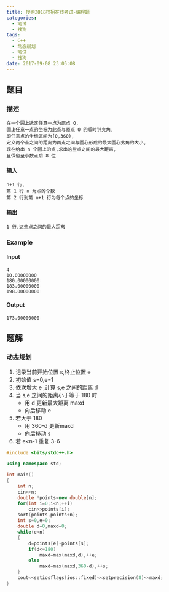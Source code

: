 ```yaml
---
title: 搜狗2018校招在线考试-编程题
categories:
  - 笔试
  - 搜狗
tags:
  - C++
  - 动态规划
  - 笔试
  - 搜狗
date: 2017-09-08 23:05:08
---
```

## 题目
### 描述
	在一个圆上选定任意一点为原点 O,
	圆上任意一点的坐标为此点与原点 O 的顺时针夹角,
	即任意点的坐标区间为[0,360),
	定义两个点之间的距离为两点之间与圆心形成的最大圆心劣角的大小,
	现在给出 n 个圆上的点,求出这些点之间的最大距离,
	且保留至小数点后 8 位

#### 输入
	n+1 行,
	第 1 行 n 为点的个数
	第 2 行到第 n+1 行为每个点的坐标

#### 输出
	1 行,这些点之间的最大距离

### Example
#### Input
	4
	10.00000000
	180.00000000
	183.00000000
	198.00000000

#### Output
	173.00000000

## 题解
### 动态规划
1. 记录当前开始位置 s,终止位置 e
2. 初始值 s=0,e=1
3. 依次增大 e ,计算 s,e 之间的距离 d
4. 当 s,e 之间的距离小于等于 180 时
	* 用 d 更新最大距离 maxd
	* 向后移动 e
5. 若大于 180
	* 用 360-d 更新maxd
	* 向后移动 s
6. 若 e<n-1 重复 3-6 

```cpp
#include <bits/stdc++.h>

using namespace std;

int main()
{
    int n;
    cin>>n;
    double *points=new double[n];
    for(int i=0;i<n;++i)
        cin>>points[i];
    sort(points,points+n);
    int s=0,e=0;
    double d=0,maxd=0;
    while(e<n)
    {
        d=points[e]-points[s];
        if(d<=180)
            maxd=max(maxd,d),++e;
        else
            maxd=max(maxd,360-d),++s;
    }
    cout<<setiosflags(ios::fixed)<<setprecision(8)<<maxd;
}

```